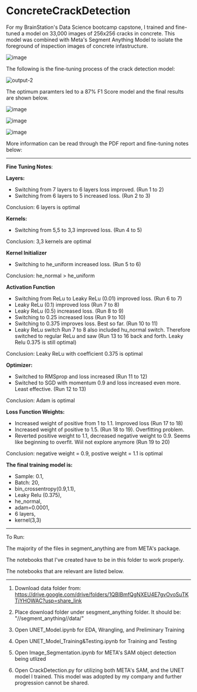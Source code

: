# ConcreteCrackDetection

For my BrainStation's Data Science bootcamp capstone, I trained and fine-tuned a model on 33,000 images of 256x256 cracks in concrete. This model was combined with Meta's Segment Anything Model to isolate the foreground of inspection images of concrete infastructure. 

![image](https://github.com/sepsalimi/ConcreteCrackDetection/assets/75538784/a2546b75-5dbd-479b-aa8c-e9617b26adbf)

The following is the fine-tuning process of the crack detection model:

![output-2](https://github.com/sepsalimi/ConcreteCrackDetection/assets/75538784/9d1524cf-d291-4ad4-b2d9-ea2bf3d21081)

The optimum paramters led to a 87% F1 Score model and the final results are shown below.

![image](https://github.com/sepsalimi/ConcreteCrackDetection/assets/75538784/b0e47d4e-dfc3-4af1-8510-7ea8e91c84ad)

![image](https://github.com/sepsalimi/ConcreteCrackDetection/assets/75538784/3d9e1b64-c813-4422-b439-740bfbd639a5)

![image](https://github.com/sepsalimi/ConcreteCrackDetection/assets/75538784/8b53aaa5-63a3-4b77-baeb-dcfb6746349c)

More information can be read through the PDF report and fine-tuning notes below:

---------------------------------------------

**Fine Tuning Notes**:

**Layers:**

- Switching from 7 layers to 6 layers loss improved. (Run 1 to 2)
- Switching from 6 layers to 5 increased loss.  (Run 2 to 3)

Conclusion: 6 layers is optimal

**Kernels:**

- Switching from 5,5 to 3,3 improved loss. (Run 4 to 5)

Conclusion: 3,3 kernels are optimal

**Kernel Initializer**

- Switching to he_uniform increased loss. (Run 5 to 6)

Conclusion: he_normal > he_uniform

**Activation Function**

- Switching from ReLu to Leaky ReLu (0.01) improved loss. (Run 6 to 7)
- Leaky ReLu (0.1) improved loss (Run 7 to 8)
- Leaky ReLu (0.5) increased loss. (Run 8 to 9)
- Switching to 0.25 increased loss (Run 9 to 10)
- Switching to 0.375 improves loss. Best so far. (Run 10 to 11)
- Leaky ReLu switch Run 7 to 8 also included hu_normal switch. Therefore switched to regular ReLu and saw (Run 13 to 16 back and forth. Leaky Relu 0.375 is still optimal)

Conclusion: Leaky ReLu with coefficient 0.375 is optimal

**Optimizer:**

- Switched to RMSprop and loss increased (Run 11 to 12)
- Switched to SGD with momentum 0.9 and loss increased even more. Least effective. (Run 12 to 13)

Conclusion: Adam is optimal


**Loss Function Weights:**

- Increased weight of positive from 1 to 1.1. Improved loss (Run 17 to 18)
- Increased weight of positive to 1.5. (Run 18 to 19). Overfitting problem.
- Reverted positive weight to 1.1, decreased negative weight to 0.9. Seems like beginning to overfit. Wiil not explore anymore (Run 19 to 20)

Conclusion: negative weight = 0.9, postive weight = 1.1 is optimal

**The final training model is:** 
- Sample: 0.1, 
- Batch: 20, 
- bin_crossentropy(0.9,1.1), 
- Leaky Relu (0.375), 
- he_normal, 
- adam=0.0001, 
- 6 layers, 
- kernel(3,3)

------------------------

To Run:

The majority of the files in segment_anything are from META's package. 

The notebooks that I've created have to be in this folder to work properly.

The notebooks that are relevant are listed below.

----------------------------------------------


1) Download data folder from: https://drive.google.com/drive/folders/1QBIBmfQgNXEU4E7gvOvoSuTKTjYHOWAC?usp=share_link

2) Place download folder under sesgment_anything folder. It should be: "//segment_anything//data/"

3) Open UNET_Model.ipynb for EDA, Wrangling, and Preliminary Training

4) Open UNET_Model_Training&Testing.ipynb for Training and Testing

5) Open Image_Segmentation.ipynb for META's SAM object detection being utlized

6) Open CrackDetection.py for utilizing both META's SAM, and the UNET model I trained. This model was adopted by my company and further progression cannot be shared.
